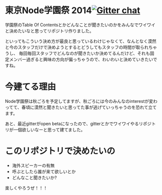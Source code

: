 東京Node学園祭 2014[![Gitter chat](https://badges.gitter.im/yosuke-furukawa/TokyoNodeFestival2014.png)](https://gitter.im/yosuke-furukawa/TokyoNodeFestival2014)
====================

学園祭のTable Of Contentsとかどんなことが聞きたいのかをみんなでワイワイと決めたいなと思ってリポジトリ作りました。

といってもこういう決め方が最良と思っているわけじゃなくて、なんとなく漠然と今のスタッフだけで決めようとするとどうしてもスタッフの時間が取られちゃうし、
毎回毎回スタッフでどんなのが聞きたいか決めてるんだけど、それも固定メンバー過ぎると興味の方向が偏っちゃうので、わいわいと決めていきたいですね。

今建てる理由
===================

Node学園祭は秋ごろを予定してますが、秋ごろには今のみんなのinterestが変わってて、春頃に漠然と聞きたいと思ってた事が逃げていっちゃうのを恐れて立てます。

あと、最近gitterがopen betaになったので、gitterとかでワイワイやるリポジトリが一個欲しいなーと思って建てました。


このリポジトリで決めたいの
===================

- 海外スピーカーの有無
- 呼ぶとしたら誰が来て欲しいとか
- どんなこと聞きたいか?


楽しくやろうぜ！！！



